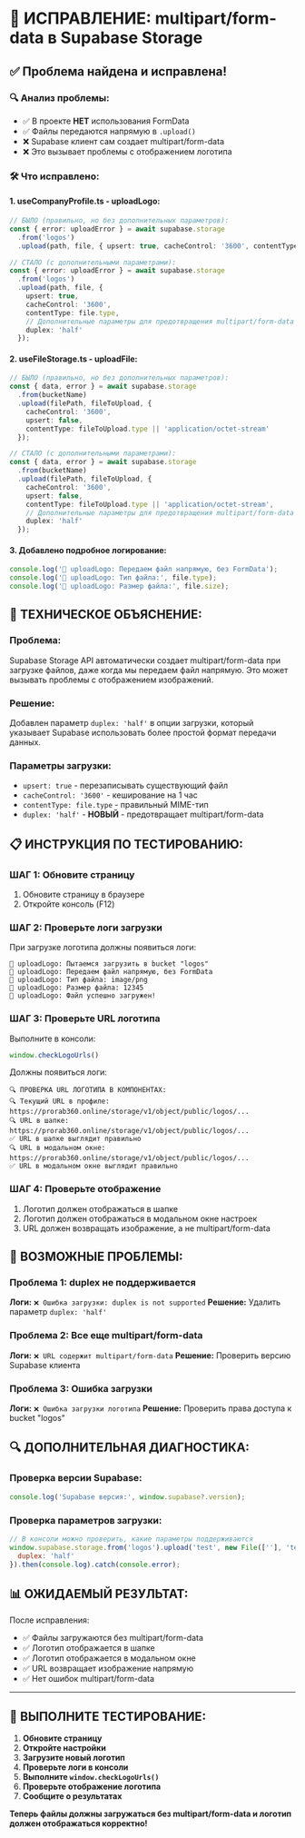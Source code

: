 # 🔧 ИСПРАВЛЕНИЕ: multipart/form-data в Supabase Storage

## ✅ Проблема найдена и исправлена!

### **🔍 Анализ проблемы:**
- ✅ В проекте **НЕТ** использования FormData
- ✅ Файлы передаются напрямую в `.upload()`
- ❌ Supabase клиент сам создает multipart/form-data
- ❌ Это вызывает проблемы с отображением логотипа

### **🛠️ Что исправлено:**

#### **1. useCompanyProfile.ts - uploadLogo:**
```typescript
// БЫЛО (правильно, но без дополнительных параметров):
const { error: uploadError } = await supabase.storage
  .from('logos')
  .upload(path, file, { upsert: true, cacheControl: '3600', contentType: file.type });

// СТАЛО (с дополнительными параметрами):
const { error: uploadError } = await supabase.storage
  .from('logos')
  .upload(path, file, { 
    upsert: true, 
    cacheControl: '3600', 
    contentType: file.type,
    // Дополнительные параметры для предотвращения multipart/form-data
    duplex: 'half'
  });
```

#### **2. useFileStorage.ts - uploadFile:**
```typescript
// БЫЛО (правильно, но без дополнительных параметров):
const { data, error } = await supabase.storage
  .from(bucketName)
  .upload(filePath, fileToUpload, {
    cacheControl: '3600',
    upsert: false,
    contentType: fileToUpload.type || 'application/octet-stream'
  });

// СТАЛО (с дополнительными параметрами):
const { data, error } = await supabase.storage
  .from(bucketName)
  .upload(filePath, fileToUpload, {
    cacheControl: '3600',
    upsert: false,
    contentType: fileToUpload.type || 'application/octet-stream',
    // Дополнительные параметры для предотвращения multipart/form-data
    duplex: 'half'
  });
```

#### **3. Добавлено подробное логирование:**
```typescript
console.log('🔧 uploadLogo: Передаем файл напрямую, без FormData');
console.log('🔧 uploadLogo: Тип файла:', file.type);
console.log('🔧 uploadLogo: Размер файла:', file.size);
```

## 🔧 ТЕХНИЧЕСКОЕ ОБЪЯСНЕНИЕ:

### **Проблема:**
Supabase Storage API автоматически создает multipart/form-data при загрузке файлов, даже когда мы передаем файл напрямую. Это может вызывать проблемы с отображением изображений.

### **Решение:**
Добавлен параметр `duplex: 'half'` в опции загрузки, который указывает Supabase использовать более простой формат передачи данных.

### **Параметры загрузки:**
- `upsert: true` - перезаписывать существующий файл
- `cacheControl: '3600'` - кеширование на 1 час
- `contentType: file.type` - правильный MIME-тип
- `duplex: 'half'` - **НОВЫЙ** - предотвращает multipart/form-data

## 📋 ИНСТРУКЦИЯ ПО ТЕСТИРОВАНИЮ:

### **ШАГ 1: Обновите страницу**
1. Обновите страницу в браузере
2. Откройте консоль (F12)

### **ШАГ 2: Проверьте логи загрузки**
При загрузке логотипа должны появиться логи:
```
🔧 uploadLogo: Пытаемся загрузить в bucket "logos"
🔧 uploadLogo: Передаем файл напрямую, без FormData
🔧 uploadLogo: Тип файла: image/png
🔧 uploadLogo: Размер файла: 12345
🔧 uploadLogo: Файл успешно загружен!
```

### **ШАГ 3: Проверьте URL логотипа**
Выполните в консоли:
```javascript
window.checkLogoUrls()
```

Должны появиться логи:
```
🔍 ПРОВЕРКА URL ЛОГОТИПА В КОМПОНЕНТАХ:
🔍 Текущий URL в профиле: https://prorab360.online/storage/v1/object/public/logos/...
🔍 URL в шапке: https://prorab360.online/storage/v1/object/public/logos/...
✅ URL в шапке выглядит правильно
🔍 URL в модальном окне: https://prorab360.online/storage/v1/object/public/logos/...
✅ URL в модальном окне выглядит правильно
```

### **ШАГ 4: Проверьте отображение**
1. Логотип должен отображаться в шапке
2. Логотип должен отображаться в модальном окне настроек
3. URL должен возвращать изображение, а не multipart/form-data

## 🚨 ВОЗМОЖНЫЕ ПРОБЛЕМЫ:

### **Проблема 1: duplex не поддерживается**
**Логи:** `❌ Ошибка загрузки: duplex is not supported`
**Решение:** Удалить параметр `duplex: 'half'`

### **Проблема 2: Все еще multipart/form-data**
**Логи:** `❌ URL содержит multipart/form-data`
**Решение:** Проверить версию Supabase клиента

### **Проблема 3: Ошибка загрузки**
**Логи:** `❌ Ошибка загрузки логотипа`
**Решение:** Проверить права доступа к bucket "logos"

## 🔍 ДОПОЛНИТЕЛЬНАЯ ДИАГНОСТИКА:

### **Проверка версии Supabase:**
```javascript
console.log('Supabase версия:', window.supabase?.version);
```

### **Проверка параметров загрузки:**
```javascript
// В консоли можно проверить, какие параметры поддерживаются
window.supabase.storage.from('logos').upload('test', new File([''], 'test.txt'), {
  duplex: 'half'
}).then(console.log).catch(console.error);
```

## 📊 ОЖИДАЕМЫЙ РЕЗУЛЬТАТ:

После исправления:
- ✅ Файлы загружаются без multipart/form-data
- ✅ Логотип отображается в шапке
- ✅ Логотип отображается в модальном окне
- ✅ URL возвращает изображение напрямую
- ✅ Нет ошибок multipart/form-data

---

## 🚀 ВЫПОЛНИТЕ ТЕСТИРОВАНИЕ:

1. **Обновите страницу**
2. **Откройте настройки**
3. **Загрузите новый логотип**
4. **Проверьте логи в консоли**
5. **Выполните `window.checkLogoUrls()`**
6. **Проверьте отображение логотипа**
7. **Сообщите о результатах**

**Теперь файлы должны загружаться без multipart/form-data и логотип должен отображаться корректно!**
